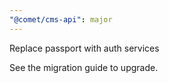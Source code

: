 ```yaml
---
"@comet/cms-api": major
---
```


Replace passport with auth services

See the migration guide to upgrade.
